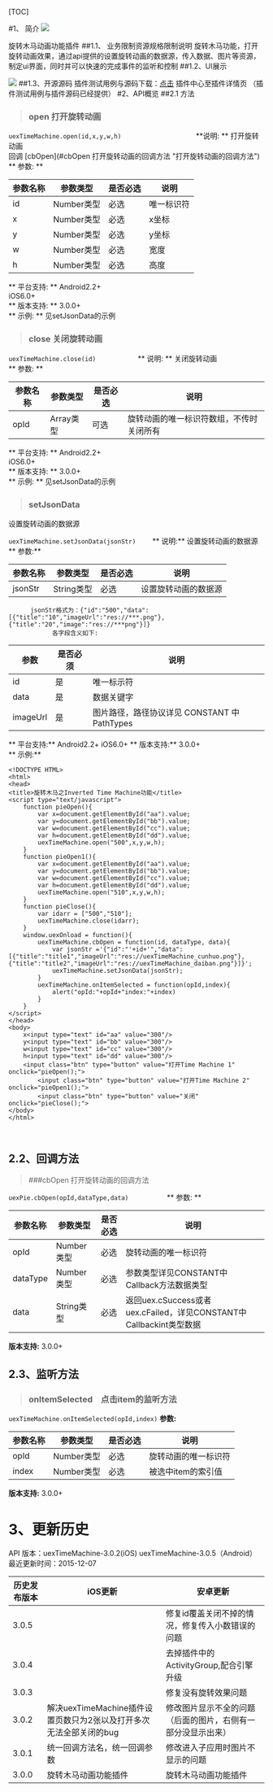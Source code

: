 [TOC]
 
#1、 简介 [![](http://appcan-download.oss-cn-beijing.aliyuncs.com/%E5%85%AC%E6%B5%8B%2Fgf.png)]() 
 
 旋转木马动画功能插件
##1.1、 业务限制资源规格限制说明
旋转木马功能，打开旋转动画效果，通过api提供的设置旋转动画的数据源，传入数据、图片等资源，制定ui界面，同时并可以快速的完成事件的监听和控制
##1.2、UI展示
 
 ![](http://newdocx.appcan.cn/docximg/151226n2015e6x16g.png)
##1.3、开源源码
插件测试用例与源码下载：[点击](http://plugin.appcan.cn/details.html?id=191_index) 插件中心至插件详情页 （插件测试用例与插件源码已经提供）
#2、API概览
 ##2.1              方法

> ###           open 打开旋转动画

        

`uexTimeMachine.open(id,x,y,w,h)                    `
**说明:       **
打开旋转动画                  
回调 [cbOpen](#cbOpen 打开旋转动画的回调方法 "打开旋转动画的回调方法")
**      参数:     **

|参数名称|参数类型 | 是否必选|  说明 |
|------|-----|--------|------- |
|id|Number类型|必选|唯一标识符|
|x|Number类型|必选|x坐标|
|y|Number类型|必选|y坐标|
|w|Number类型|必选|宽度|
|h|Number类型|必选|高度|
 
**  平台支持:       **
Android2.2+                 
iOS6.0+                 
**          版本支持:       **
3.0.0+                  
**          示例:     **
      见setJsonData的示例                   
> ###       close 关闭旋转动画

    

`uexTimeMachine.close(id)           `
**      说明: **
关闭旋转动画          
**  参数: **

|参数名称|参数类型 | 是否必选|  说明 |
|------|-----|--------|------- |
|opId|Array类型|可选|旋转动画的唯一标识符数组，不传时关闭所有|
 
 
**  平台支持:   **
Android2.2+         
iOS6.0+         
**      版本支持:   **
3.0.0+          
**      示例: **
                      见setJsonData的示例           
> ###   setJsonData　

设置旋转动画的数据源

`uexTimeMachine.setJsonData(jsonStr)    `
**  说明:**
设置旋转动画的数据源  
**  参数:**

|参数名称|参数类型 | 是否必选|  说明 |
|------|-----|--------|------- |
|jsonStr|String类型|必选|设置旋转动画的数据源 |
````
      jsonStr格式为：{"id":"500","data":[{"title":"10","imageUrl":"res://***.png"},{"title":"20","image":"res://***png"}]}  
            各字段含义如下:    
````
|               参数          |               是否必须            |               说明          |
|-----|-----|-----|
|               id          |               是           |               唯一标示符           |
|               data            |               是           |               数据关键字           |
|               imageUrl            |               是           |               图片路径，路径协议详见 CONSTANT 中PathTypes         |
**      平台支持:**
Android2.2+ 
iOS6.0+ 
**      版本支持:**
3.0.0+  
**      示例:**

```
<!DOCTYPE HTML>
<html>
<head>
<title>旋转木马之Inverted Time Machine功能</title>
<script type="text/javascript">
    function pieOpen(){
        var x=document.getElementById("aa").value;
        var y=document.getElementById("bb").value;
        var w=document.getElementById("cc").value;
        var h=document.getElementById("dd").value;
        uexTimeMachine.open("500",x,y,w,h);
    }
    function pieOpen1(){
        var x=document.getElementById("aa").value;
        var y=document.getElementById("bb").value;
        var w=document.getElementById("cc").value;
        var h=document.getElementById("dd").value;
        uexTimeMachine.open("510",x,y,w,h);
    }
    function pieClose(){
        var idarr = ["500","510"];
        uexTimeMachine.close(idarr);
    }
    window.uexOnload = function(){
        uexTimeMachine.cbOpen = function(id, dataType, data){
            var jsonStr ='{"id":"'+id+'","data":[{"title":"title1","imageUrl":"res://uexTimeMachine_cunhuo.png"},{"title":"title2","imageUrl":"res://uexTimeMachine_daiban.png"}]}';
            uexTimeMachine.setJsonData(jsonStr);
        }
        uexTimeMachine.onItemSelected = function(opId,index){
            alert("opId:"+opId+"index:"+index)
        }
    }
</script>
</head>
<body>
    x<input type="text" id="aa" value="300"/>
    y<input type="text" id="bb" value="300"/>
    w<input type="text" id="cc" value="300"/>
    h<input type="text" id="dd" value="300"/>
    <input class="btn" type="button" value="打开Time Machine 1" onclick="pieOpen();">
        <input class="btn" type="button" value="打开Time Machine 2" onclick="pieOpen1();">
        <input class="btn" type="button" value="关闭" onclick="pieClose();">
</body>
</html>



```
## 2.2、回调方法

> ###cbOpen 打开旋转动画的回调方法

    

`uexPie.cbOpen(opId,dataType,data)          `
**          参数: **

|参数名称|参数类型 | 是否必选|  说明 |
|------|-----|--------|------- |
|opId|Number类型|必选|旋转动画的唯一标识符 |
|dataType|Number类型|必选|参数类型详见CONSTANT中Callback方法数据类型 |
|data|String类型|必选|返回uex.cSuccess或者uex.cFailed，详见CONSTANT中Callbackint类型数据 |
 
**版本支持:**
3.0.0+    

## 2.3、监听方法
> ### onItemSelected　点击item的监听方法

`uexTimeMachine.onItemSelected(opId,index)`
**参数:**

|参数名称|参数类型 | 是否必选|  说明 |
|------|-----|--------|------- |
|opId|Number类型|必选|旋转动画的唯一标识符 |
|index|Number类型|必选|被选中item的索引值 |
 
**版本支持:**
3.0.0+    

# 3、更新历史
API 版本：uexTimeMachine-3.0.2(iOS) uexTimeMachine-3.0.5（Android）
最近更新时间：2015-12-07

|  历史发布版本 | iOS更新  | 安卓更新  |
| ------------ | ------------ | ------------ |
| 3.0.5  |   | 修复id覆盖关闭不掉的情况，修复传入小数错误的问题  |
| 3.0.4  |   | 去掉插件中的ActivityGroup,配合引擎升级  |
| 3.0.3  |   | 修复没有旋转效果问题  |
| 3.0.2  |  解决uexTimeMachine插件设置页数只为2张以及打开多次无法全部关闭的bug | 修改图片显示不全的问题（后面的图片，右侧有一部分没显示出来） |
| 3.0.1  | 统一回调方法名，统一回调参数| 修改进入子应用时图片不显示的问题|
| 3.0.0  | 旋转木马动画功能插件  | 旋转木马动画功能插件|